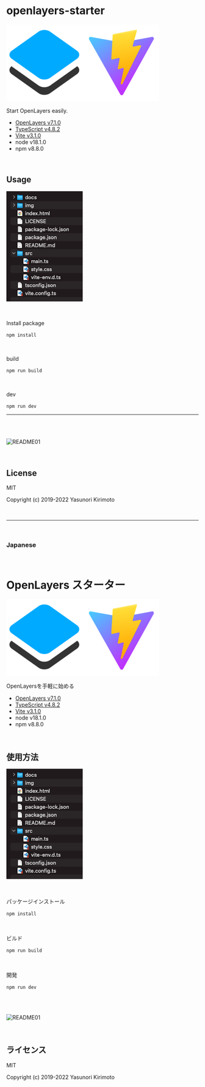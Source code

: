 # openlayers-starter

![README02](img/README02.png)

Start OpenLayers easily.  
- [OpenLayers v7.1.0](https://openlayers.org)  
- [TypeScript v4.8.2](https://www.typescriptlang.org)  
- [Vite v3.1.0](https://vitejs.dev)  
- node v18.1.0
- npm v8.8.0

<br>

## Usage

![README03](img/README03.png)

<br>

Install package
```bash
npm install
```

<br>

build
```bash
npm run build
```

<br>

dev
```bash
npm run dev
```

---

<br>
<br>

![README01](img/README01.gif)

<br>

## License
MIT

Copyright (c) 2019-2022 Yasunori Kirimoto

<br>

---

<br>

### Japanese

<br>

# OpenLayers スターター

![README02](img/README02.png)

OpenLayersを手軽に始める
- [OpenLayers v7.1.0](https://openlayers.org)  
- [TypeScript v4.8.2](https://www.typescriptlang.org)  
- [Vite v3.1.0](https://vitejs.dev)  
- node v18.1.0
- npm v8.8.0

<br>

##  使用方法

![README03](img/README03.png)

<br>

パッケージインストール

```bash
npm install
```

<br>

ビルド

```bash
npm run build
```

<br>

開発

```bash
npm run dev
```

<br>
<br>

![README01](img/README01.gif)

<br>

## ライセンス
MIT

Copyright (c) 2019-2022 Yasunori Kirimoto

<br>
